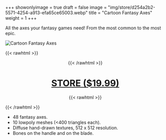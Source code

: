 +++
showonlyimage = true
draft = false
image = "img/store/d254a2b2-5571-4254-a913-efa65ce65003.webp"
title = "Cartoon Fantasy Axes"
weight = 1
+++

All the axes your fantasy games need! From the most common to the most epic.
<!--more-->

![Cartoon Fantasy Axes](/img/store/d254a2b2-5571-4254-a913-efa65ce65003.webp)

{{< rawhtml >}}<center>{{< /rawhtml >}}
# [STORE ($19.99)](https://assetstore.unity.com/packages/3d/props/weapons/cartoon-fantasy-axes-45-248682)
{{< rawhtml >}}</center>{{< /rawhtml >}}

* 48 fantasy axes.
* 10 lowpoly meshes (<400 triangles each).
* Diffuse hand-drawn textures, 512 x 512 resolution.
* Bones on the handle and on the blade.
